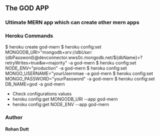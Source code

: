 ## The GOD APP
### Ultimate MERN app which can create other mern apps




### Heroku Commands
  $ heroku create god-mern
  $ heroku config:set MONGODB_URI="mongodb+srv://${dbUser}:${dbPassword}@devconnector.wws0c.mongodb.net/${dbName}>?retryWrites=true&w=majority" -a god-mern
  $ heroku config:set NODE_ENV="production" -a god-mern
  $ heroku config:set MONGO_USERNAME="yourUsernmae -a god-mern
  $ heroku config:set MONGO_PASSWORD="yourPassword" -a god-mern
  $ heroku config:set DB_NAME=god -a god-mern

  - Check configurations values
  - heroku config:get MONGODB_URI --app god-mern
  - heroku config:get NODE_ENV --app god-mern 
### Author 
#### Rohan Dutt